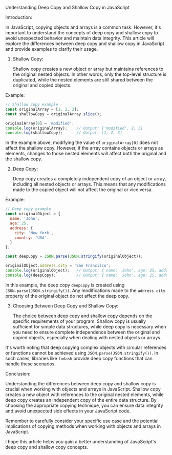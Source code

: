 Understanding Deep Copy and Shallow Copy in JavaScript

Introduction:

In JavaScript, copying objects and arrays is a common task. However, it's important to understand the concepts of deep copy and shallow copy to avoid unexpected behavior and maintain data integrity. This article will explore the differences between deep copy and shallow copy in JavaScript and provide examples to clarify their usage.

1. Shallow Copy:

    Shallow copy creates a new object or array but maintains references to the original nested objects. In other words, only the top-level structure is duplicated, while the nested elements are still shared between the original and copied objects.

Example:

```js
// Shallow copy example
const originalArray = [1, 2, 3];
const shallowCopy = originalArray.slice();

originalArray[0] = 'modified';
console.log(originalArray);    // Output: ['modified', 2, 3]
console.log(shallowCopy);      // Output: [1, 2, 3]
```

In the example above, modifying the value of `originalArray[0]` does not affect the shallow copy. However, if the array contains objects or arrays as elements, changes to those nested elements will affect both the original and the shallow copy.

2. Deep Copy:

    Deep copy creates a completely independent copy of an object or array, including all nested objects or arrays. This means that any modifications made to the copied object will not affect the original or vice versa.

Example:

```js
// Deep copy example
const originalObject = { 
  name: 'John',
  age: 25,
  address: {
    city: 'New York',
    country: 'USA'
  }
};

const deepCopy = JSON.parse(JSON.stringify(originalObject));

originalObject.address.city = 'San Francisco';
console.log(originalObject);   // Output: { name: 'John', age: 25, address: { city: 'San Francisco', country: 'USA' } }
console.log(deepCopy);         // Output: { name: 'John', age: 25, address: { city: 'New York', country: 'USA' } }
```

In this example, the deep copy `deepCopy` is created using `JSON.parse(JSON.stringify())`. Any modifications made to the `address.city` property of the original object do not affect the deep copy.

3. Choosing Between Deep Copy and Shallow Copy:

    The choice between deep copy and shallow copy depends on the specific requirements of your program. Shallow copy is usually sufficient for simple data structures, while deep copy is necessary when you need to ensure complete independence between the original and copied objects, especially when dealing with nested objects or arrays.

It's worth noting that deep copying complex objects with circular references or functions cannot be achieved using `JSON.parse(JSON.stringify())`. In such cases, libraries like `lodash` provide deep copy functions that can handle these scenarios.

Conclusion:

Understanding the differences between deep copy and shallow copy is crucial when working with objects and arrays in JavaScript. Shallow copy creates a new object with references to the original nested elements, while deep copy creates an independent copy of the entire data structure. By choosing the appropriate copying technique, you can ensure data integrity and avoid unexpected side effects in your JavaScript code.

Remember to carefully consider your specific use case and the potential implications of copying methods when working with objects and arrays in JavaScript.

I hope this article helps you gain a better understanding of JavaScript's deep copy and shallow copy concepts.
